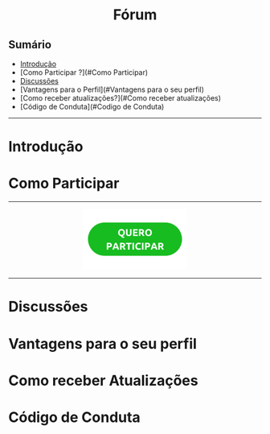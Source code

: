 <h1 align="center"> Fórum </h1>

## Sumário

- [Introdução](#Introdução)
- [Como Participar ?](#Como Participar) 
- [Discussões](#Discussões) 
- [Vantagens para o Perfil](#Vantagens para o seu perfil) 
- [Como receber atualizações?](#Como receber atualizações) 
- [Código de Conduta](#Codigo de Conduta) 

---

# Introdução

# Como Participar

---

<p align="center">
<a href="https://github.com/Cominfbr/forum/discussions"><img with="120" height="120" src="https://github.com/Cominfbr/forum/blob/Master/botao-quero-participar-300x173-1.png"></a> 
</p>

---

# Discussões

# Vantagens para o seu perfil

# Como receber Atualizações

# Código de Conduta
